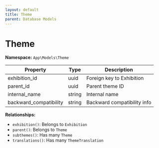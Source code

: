 ```yaml
---
layout: default
title: Theme
parent: Database Models
---
```

# Theme

**Namespace:** `App\Models\Theme`

| Property               | Type   | Description                 |
| ---------------------- | ------ | --------------------------- |
| exhibition_id          | uuid   | Foreign key to Exhibition   |
| parent_id              | uuid   | Parent theme ID             |
| internal_name          | string | Internal name               |
| backward_compatibility | string | Backward compatibility info |

**Relationships:**

- `exhibition()`: Belongs to `Exhibition`
- `parent()`: Belongs to `Theme`
- `subthemes()`: Has many `Theme`
- `translations()`: Has many `ThemeTranslation`
